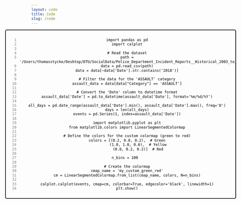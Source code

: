 ```yaml
---
layout: code
title: Code
slug: /code
---
```


<style>
  .code-block {
    text-align: center; /* Center the box */
    margin-left: -25%; /* Offset the box to the left */
    margin-right: -25%; /* Offset the box to the right */
  }

  .code-block figure {
    border: 2px solid black; /* Black border */
    border-radius: 5px;
    width: 100%; /* Make the box 150% wider */
    position: relative; /* Added to allow absolute positioning of line numbers */
  }

  .code-block pre {
    margin: 0;
    padding-left: 35px; /* Adjusted to reduce space between line numbers and code */
    position: relative; /* Added for absolute positioning of line numbers */
    white-space: pre-wrap; /* Allow long lines to break and wrap */
  }

  .code-block code {
    display: block;
    padding: 10px;
    border-radius: 5px;
    color: black; /* Text color */
    background-color: transparent; /* No background */
    font-size: 12px; /* Adjust font size to match line index size */
    line-height: 1.2; /* Adjust line height */
  }

  .code-line {
    position: absolute;
    left: 5px; /* Adjusted to reduce distance from the edge */
    width: 30px; /* Adjust width as needed */
    text-align: right;
    color: gray; /* Line number color */
    font-size: 12px; /* Adjust font size to match code size */
    padding-right: 5px; /* Adjusted to reduce distance from code */
    pointer-events: none; /* Ensures line numbers do not interfere with text selection */
  }

  .code-block figcaption {
    display: none; /* Hide the caption */
  }
</style>

<div class="code-block">
  <figure>
    <pre><code class="python">
<span class="code-line">1</span> import pandas as pd
<span class="code-line">2</span> import calplot
<span class="code-line">3</span> 
<span class="code-line">4</span> # Read the dataset
<span class="code-line">5</span> path = '/Users/thomasstycke/Desktop/DTU/SocialData/Police_Department_Incident_Reports__Historical_2003_to_May_2018_20240130.csv'
<span class="code-line">6</span> data = pd.read_csv(path)
<span class="code-line">7</span> data = data[~data['Date'].str.contains('2018')]
<span class="code-line">8</span> 
<span class="code-line">9</span> # Filter the data for the 'ASSAULT' category
<span class="code-line">10</span> assault_data = data[data["Category"] == 'ASSAULT']
<span class="code-line">11</span> 
<span class="code-line">12</span> # Convert the 'Date' column to datetime format
<span class="code-line">13</span> assault_data['Date'] = pd.to_datetime(assault_data['Date'], format='%m/%d/%Y')
<span class="code-line">14</span> 
<span class="code-line">15</span> all_days = pd.date_range(assault_data['Date'].min(), assault_data['Date'].max(), freq='D')
<span class="code-line">16</span> days = len(all_days)
<span class="code-line">17</span> events = pd.Series(1, index=assault_data['Date'])
<span class="code-line">18</span> 
<span class="code-line">19</span> import matplotlib.pyplot as plt
<span class="code-line">20</span> from matplotlib.colors import LinearSegmentedColormap
<span class="code-line">21</span> 
<span class="code-line">22</span> # Define the colors for the custom colormap (green to red)
<span class="code-line">23</span> colors = [(0.2, 0.8, 0.2),  # Green
<span class="code-line">24</span>           (1.0, 1.0, 0.6),  # Yellow
<span class="code-line">25</span>           (0.8, 0.2, 0.2)]  # Red
<span class="code-line">26</span> 
<span class="code-line">27</span> n_bins = 100  
<span class="code-line">28</span> 
<span class="code-line">29</span> # Create the colormap
<span class="code-line">30</span> cmap_name = 'my_custom_green_red'
<span class="code-line">31</span> cm = LinearSegmentedColormap.from_list(cmap_name, colors, N=n_bins)
<span class="code-line">32</span> 
<span class="code-line">33</span> calplot.calplot(events, cmap=cm, colorbar=True, edgecolor='black', linewidth=1)
<span class="code-line">34</span> plt.show()
    </code></pre>
  </figure>
</div>
